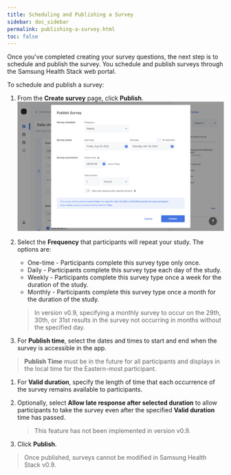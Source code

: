 ```yaml
---
title: Scheduling and Publishing a Survey
sidebar: doc_sidebar
permalink: publishing-a-survey.html
toc: false
---
```

Once you've completed creating your survey questions, the next step is to schedule and publish the survey. You schedule and publish surveys through the Samsung Health Stack web portal.

To schedule and publish a survey:

1. From the **Create survey** page, click **Publish**.
    ![publishing-a-survey](../../images/publishing-a-survey.png)
2. Select the **Frequency** that participants will repeat your study. The options are:

    - One-time - Participants complete this survey type only once.
    - Daily - Participants complete this survey type each day of the study.
    - Weekly - Participants complete this survey type once a week for the duration of the study.
    - Monthly - Participants complete this survey type once a month for the duration of the study.
    > In version v0.9, specifying a monthly survey to occur on the 29th, 30th, or 31st results in the survey not occurring in months without the specified day.<!--For months with fewer days than the date selected, the survey occurs on the last day of the month.-->
3. For **Publish time**, select the dates and times to start and end when the survey is accessible in the app.
 > **Publish Time** <!--is local time for each participant and -->must be in the future for all participants and displays in the local time for the Eastern-most participant.
1. For **Valid duration**, specify the length of time that each occurrence of the survey remains available to participants.
2. Optionally, select **Allow late response after selected duration** to allow participants to take the survey even after the specified **Valid duration** time has passed.

   > This feature has not been implemented in version v0.9.
3. Click **Publish**.

> Once published, surveys cannot be modified in Samsung Health Stack v0.9.
